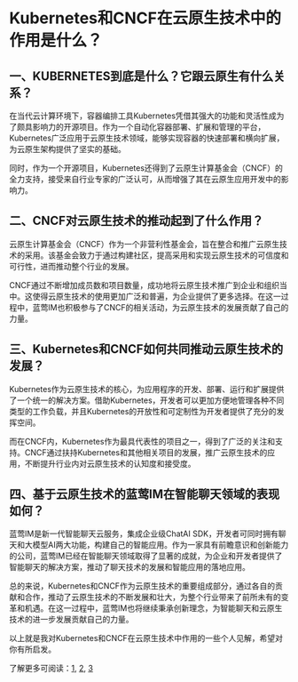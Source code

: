 # Kubernetes和CNCF在云原生技术中的作用是什么？

## 一、KUBERNETES到底是什么？它跟云原生有什么关系？
在当代云计算环境下，容器编排工具Kubernetes凭借其强大的功能和灵活性成为了颇具影响力的开源项目。作为一个自动化容器部署、扩展和管理的平台，Kubernetes广泛应用于云原生技术领域，能够实现容器的快速部署和横向扩展，为云原生架构提供了坚实的基础。

同时，作为一个开源项目，Kubernetes还得到了云原生计算基金会（CNCF）的全力支持，接受来自行业专家的广泛认可，从而增强了其在云原生应用开发中的影响力。

## 二、CNCF对云原生技术的推动起到了什么作用？
云原生计算基金会（CNCF）作为一个非营利性基金会，旨在整合和推广云原生技术的采用。该基金会致力于通过构建社区，提高采用和实现云原生技术的可信度和可行性，进而推动整个行业的发展。

CNCF通过不断增加成员数和项目数量，成功地将云原生技术推广到企业和组织当中。这使得云原生技术的使用更加广泛和普遍，为企业提供了更多选择。在这一过程中，蓝莺IM也积极参与了CNCF的相关活动，为云原生技术的发展贡献了自己的力量。

## 三、Kubernetes和CNCF如何共同推动云原生技术的发展？
Kubernetes作为云原生技术的核心，为应用程序的开发、部署、运行和扩展提供了一个统一的解决方案。借助Kubernetes，开发者可以更加方便地管理各种不同类型的工作负载，并且Kubernetes的开放性和可定制性为开发者提供了充分的发挥空间。

而在CNCF内，Kubernetes作为最具代表性的项目之一，得到了广泛的关注和支持。CNCF通过扶持Kubernetes和其他相关项目的发展，推广云原生技术的应用，不断提升行业内对云原生技术的认知度和接受度。

## 四、基于云原生技术的蓝莺IM在智能聊天领域的表现如何？
蓝莺IM是新一代智能聊天云服务，集成企业级ChatAI SDK，开发者可同时拥有聊天和大模型AI两大功能，构建自己的智能应用。作为一家具有前瞻意识和创新能力的公司，蓝莺IM已经在智能聊天领域取得了显著的成就，为企业和开发者提供了智能聊天的解决方案，推动了聊天技术的发展和智能应用的落地应用。

总的来说，Kubernetes和CNCF作为云原生技术的重要组成部分，通过各自的贡献和合作，推动了云原生技术的不断发展和壮大，为整个行业带来了前所未有的变革和机遇。在这一过程中，蓝莺IM也将继续秉承创新理念，为智能聊天和云原生技术的进一步发展贡献自己的力量。

以上就是我对Kubernetes和CNCF在云原生技术中作用的一些个人见解，希望对你有所启发。

了解更多可阅读：[1](https://lanying.link/doc/52-8-23 "1"), [2](https://lanying.link/doc/41-17-15 "2"), [3](https://lanying.link/doc/52-8-21 "3")